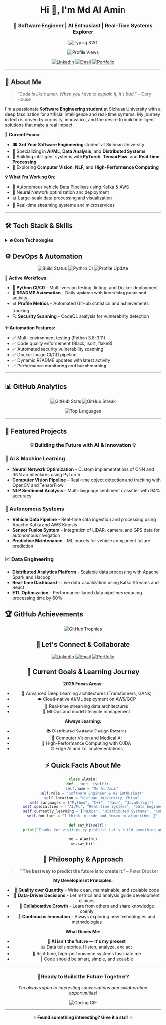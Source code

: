 <div align="center">

# Hi 👋, I'm Md Al Amin

### 🚀 Software Engineer | AI Enthusiast | Real-Time Systems Explorer

<p>
  <img src="https://readme-typing-svg.herokuapp.com?font=Fira+Code&size=22&duration=3000&pause=1000&color=00F7FF&center=true&vCenter=true&width=600&lines=Software+Engineer+%7C+Sichuan+University;AI+%26+Machine+Learning+Enthusiast;Building+Intelligent+Real-Time+Systems;Data+Driven+%E2%80%A2+Logic+Obsessed+%F0%9F%9A%80" alt="Typing SVG" />
</p>

<img src="https://komarev.com/ghpvc/?username=alaminxtration&color=blueviolet&style=flat-square&label=Profile+Views" alt="Profile Views" />

<br/>

[![LinkedIn](https://img.shields.io/badge/LinkedIn-Connect-0077B5?style=for-the-badge&logo=linkedin&logoColor=white)](https://www.linkedin.com/in/alaminxtraction/)
[![Email](https://img.shields.io/badge/Email-Contact-D14836?style=for-the-badge&logo=gmail&logoColor=white)](mailto:ecoalamin@gmail.com)
[![Portfolio](https://img.shields.io/badge/Portfolio-Visit-FF5722?style=for-the-badge&logo=google-chrome&logoColor=white)](#)

</div>

---

## 🧠 About Me

> *"Code is like humor. When you have to explain it, it's bad."* – Cory House

I'm a passionate **Software Engineering student** at Sichuan University with a deep fascination for artificial intelligence and real-time systems. My journey in tech is driven by curiosity, innovation, and the desire to build intelligent solutions that make a real impact.

**🎯 Current Focus:**

- 🎓 **3rd Year Software Engineering** student at Sichuan University
- 🔬 Specializing in **AI/ML**, **Data Analysis**, and **Distributed Systems**
- 🤖 Building intelligent systems with **PyTorch**, **TensorFlow**, and **Real-time Processing**
- 🧪 Exploring **Computer Vision**, **NLP**, and **High-Performance Computing**

**💡 What I'm Working On:**

- 🚗 Autonomous Vehicle Data Pipelines using Kafka & AWS
- 🧠 Neural Network optimization and deployment
- 📊 Large-scale data processing and visualization
- 🔄 Real-time streaming systems and microservices

---

## 🛠️ Tech Stack & Skills

<details>
<summary><strong>🔥 Core Technologies</strong></summary>
<br>

**Programming Languages:**
![C++](https://img.shields.io/badge/C%2B%2B-00599C?style=for-the-badge&logo=c%2B%2B&logoColor=white)
![Java](https://img.shields.io/badge/Java-ED8B00?style=for-the-badge&logo=java&logoColor=white)
![Python](https://img.shields.io/badge/Python-3776AB?style=for-the-badge&logo=python&logoColor=white)
![JavaScript](https://img.shields.io/badge/JavaScript-F7DF1E?style=for-the-badge&logo=javascript&logoColor=black)

**AI/ML & Data Science:**
![TensorFlow](https://img.shields.io/badge/TensorFlow-FF6F00?style=for-the-badge&logo=tensorflow&logoColor=white)
![PyTorch](https://img.shields.io/badge/PyTorch-EE4C2C?style=for-the-badge&logo=pytorch&logoColor=white)
![OpenCV](https://img.shields.io/badge/OpenCV-27338e?style=for-the-badge&logo=OpenCV&logoColor=white)
![Pandas](https://img.shields.io/badge/Pandas-2C2D72?style=for-the-badge&logo=pandas&logoColor=white)
![NumPy](https://img.shields.io/badge/Numpy-777BB4?style=for-the-badge&logo=numpy&logoColor=white)
![Matplotlib](https://img.shields.io/badge/Matplotlib-11557c?style=for-the-badge&logo=python&logoColor=white)

**Backend & Databases:**
![Flask](https://img.shields.io/badge/Flask-000000?style=for-the-badge&logo=flask&logoColor=white)
![Node.js](https://img.shields.io/badge/Node.js-339933?style=for-the-badge&logo=nodedotjs&logoColor=white)
![MySQL](https://img.shields.io/badge/MySQL-4479A1?style=for-the-badge&logo=mysql&logoColor=white)
![PostgreSQL](https://img.shields.io/badge/PostgreSQL-316192?style=for-the-badge&logo=postgresql&logoColor=white)

**Cloud & DevOps:**
![AWS](https://img.shields.io/badge/AWS-232F3E?style=for-the-badge&logo=amazon-aws&logoColor=white)
![Docker](https://img.shields.io/badge/Docker-2496ED?style=for-the-badge&logo=docker&logoColor=white)
![Apache Kafka](https://img.shields.io/badge/Apache%20Kafka-000?style=for-the-badge&logo=apachekafka)
![Hadoop](https://img.shields.io/badge/Apache%20Hadoop-66CCFF?style=for-the-badge&logo=apachehadoop&logoColor=black)

**Tools & Environment:**
![Git](https://img.shields.io/badge/Git-F05032?style=for-the-badge&logo=git&logoColor=white)
![Linux](https://img.shields.io/badge/Linux-FCC624?style=for-the-badge&logo=linux&logoColor=black)
![VS Code](https://img.shields.io/badge/VS_Code-0078D4?style=for-the-badge&logo=visual%20studio%20code&logoColor=white)

</details>

## ⚙️ DevOps & Automation

<div align="center">

![Build Status](https://github.com/alaminxtration/alaminxtration/workflows/CI/badge.svg)
![Python CI](https://github.com/alaminxtration/alaminxtration/workflows/Python%20CI%2FCD%20Pipeline/badge.svg)
![Profile Update](https://github.com/alaminxtration/alaminxtration/workflows/Auto%20Update%20README/badge.svg)

</div>

**🔄 Active Workflows:**

- 🔨 **Python CI/CD** - Multi-version testing, linting, and Docker deployment
- 📝 **README Automation** - Daily updates with latest blog posts and activity
- 📊 **Profile Metrics** - Automated GitHub statistics and achievements tracking
- 🔍 **Security Scanning** - CodeQL analysis for vulnerability detection

**✨ Automation Features:**

- ✅ Multi-environment testing (Python 3.8-3.11)
- ✅ Code quality enforcement (Black, isort, flake8)
- ✅ Automated security vulnerability scanning
- ✅ Docker image CI/CD pipeline
- ✅ Dynamic README updates with latest activity
- ✅ Performance monitoring and benchmarking

---

## 📊 GitHub Analytics

<div align="center">
  
![GitHub Stats](https://github-readme-stats.vercel.app/api?username=alaminxtration&show_icons=true&theme=radical&count_private=true&hide_border=true&bg_color=0D1117)
![GitHub Streak](https://github-readme-streak-stats.herokuapp.com/?user=alaminxtration&theme=radical&hide_border=true&background=0D1117)

![Top Languages](https://github-readme-stats.vercel.app/api/top-langs/?username=alaminxtration&layout=compact&theme=radical&hide_border=true&bg_color=0D1117)

</div>

---

## 🚀 Featured Projects

<div align="center">

### 💡 **Building the Future with AI & Innovation** 💡

</div>

### 🤖 AI & Machine Learning

- **Neural Network Optimization** - Custom implementations of CNN and RNN architectures using PyTorch
- **Computer Vision Pipeline** - Real-time object detection and tracking with OpenCV and TensorFlow
- **NLP Sentiment Analysis** - Multi-language sentiment classifier with 94% accuracy

### 🚗 Autonomous Systems

- **Vehicle Data Pipeline** - Real-time data ingestion and processing using Apache Kafka and AWS Kinesis
- **Sensor Fusion System** - Integration of LiDAR, camera, and GPS data for autonomous navigation
- **Predictive Maintenance** - ML models for vehicle component failure prediction

### 📈 Data Engineering

- **Distributed Analytics Platform** - Scalable data processing with Apache Spark and Hadoop
- **Real-time Dashboard** - Live data visualization using Kafka Streams and React
- **ETL Optimization** - Performance-tuned data pipelines reducing processing time by 60%

## 🏆 GitHub Achievements

<div align="center">

![GitHub Trophies](https://github-profile-trophy.vercel.app/?username=alaminxtration&theme=radical&no-bg=true&no-frame=true&row=1&column=6)

## 💬 Let's Connect & Collaborate

<div align="center">

[![LinkedIn](https://img.shields.io/badge/LinkedIn-Connect-0077B5?style=for-the-badge&logo=linkedin&logoColor=white)](https://www.linkedin.com/in/alaminxtraction/)
[![Email](https://img.shields.io/badge/Email-Contact-D14836?style=for-the-badge&logo=gmail&logoColor=white)](mailto:ecoalamin@gmail.com)
[![Portfolio](https://img.shields.io/badge/Portfolio-Visit-FF5722?style=for-the-badge&logo=google-chrome&logoColor=white)](#)

</div>

## 🎯 Current Goals & Learning Journey

**2025 Focus Areas:**

- 🧠 Advanced Deep Learning architectures (Transformers, GANs)
- ☁️ Cloud-native AI/ML deployment on AWS/GCP
- 🔄 Real-time streaming data architectures
- 🤖 MLOps and model lifecycle management

**Always Learning:**

- 📚 Distributed Systems Design Patterns
- 🔬 Computer Vision and Medical AI
- 🚀 High-Performance Computing with CUDA
- 🌐 Edge AI and IoT implementations

## ⚡ Quick Facts About Me

```python
class AlAmin:
    def __init__(self):
        self.name = "Md Al Amin"
        self.role = "Software Engineer & AI Enthusiast"
        self.location = "Sichuan University, China"
        self.languages = ["Python", "C++", "Java", "JavaScript"]
        self.specialties = ["AI/ML", "Real-time Systems", "Data Engineering"]
        self.currently_learning = ["MLOps", "Distributed Systems", "Computer Vision"]
        self.fun_fact = "I think in code and dream in algorithms 🤖"
    
    def say_hi(self):
        print("Thanks for visiting my profile! Let's build something amazing together!")

me = AlAmin()
me.say_hi()
```

## 🌟 Philosophy & Approach

> **"The best way to predict the future is to create it."** – Peter Drucker

**My Development Principles:**

- 🎯 **Quality over Quantity** - Write clean, maintainable, and scalable code
- 🔬 **Data-Driven Decisions** - Let metrics and analysis guide development choices
- 🤝 **Collaborative Growth** - Learn from others and share knowledge openly
- 🚀 **Continuous Innovation** - Always exploring new technologies and methodologies

**What Drives Me:**

- 🤖 **AI isn't the future — it's my present**
- 📊 Data tells stories. I listen, analyze, and act
- 🚦 Real-time, high-performance systems fascinate me
- 🎯 Code should be smart, simple, and scalable

---

<div align="center">

### 🚀 Ready to Build the Future Together?

*I'm always open to interesting conversations and collaboration opportunities!*

![Coding GIF](https://media.giphy.com/media/qgQUggAC3Pfv687qPC/giphy.gif)

---

⭐ **Found something interesting? Give it a star!** ⭐

</div>

</div>
